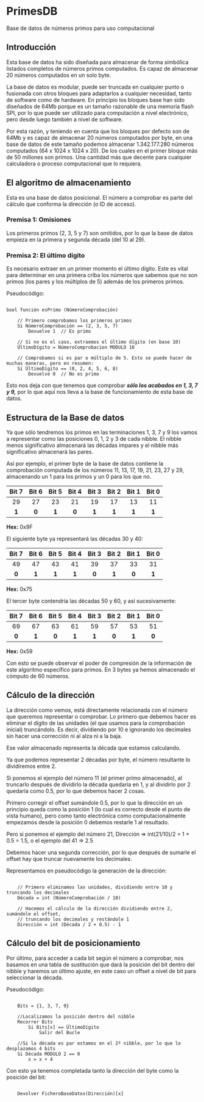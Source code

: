 # PrimesDB
Base de datos de números primos para uso computacional

## Introducción

Esta base de datos ha sido diseñada para almacenar de forma simbólica listados completos de números primos computados. Es capaz de almacenar 20 números computados en un solo byte.

La base de datos es modular, puede ser truncada en cualquier punto o fusionada con otros bloques para adaptarlos a cualquier necesidad, tanto de software como de hardware. En principio los bloques base han sido diseñados de 64Mb porque es un tamaño razonable de una memoria flash SPI, por lo que puede ser utilizado para computación a nivel electrónico, pero desde luego también a nivel de software.

Por esta razón, y teniendo en cuenta que los bloques por defecto son de 64Mb y es capaz de almacenar 20 números computados por byte, en una base de datos de este tamaño podemos almacenar 1.342.177.280 números computados (64 x 1024 x 1024 x 20). De los cuales en el primer bloque más de 50 millones son primos. Una cantidad más que decente para cualquier calculadora o proceso computacional que lo requiera.

## El algoritmo de almacenamiento

Esta es una base de datos posicional. El número a comprobar es parte del cálculo que conforma la dirección (o ID de acceso).

### Premisa 1: Omisiones

Los primeros primos (2, 3, 5 y 7) son omitidos, por lo que la base de datos empieza en la primera y segunda década (del 10 al 29).

### Premisa 2: El último dígito

Es necesario extraer en un primer momento el último dígito. Este es vital para determinar en una primera criba los números que sabemos que no son primos (los pares y los múltiplos de 5) además de los primeros primos.

Pseudocódigo:

~~~

bool función esPrimo (NúmeroComprobación)

    // Primero comprobamos los primeros primos
    Si NúmeroComprobación == (2, 3, 5, 7)
        Devuelve 1  // Es primo

    // Si no es el caso, extraemos el último dígito (en base 10)
    ÚltimoDígito = NúmeroComprobacion MODULO 10

    // Comprobamos si es par o múltiplo de 5. Esto se puede hacer de muchas maneras, pero en resumen:
    Si ÚltimoDígito == (0, 2, 4, 5, 6, 8)
        Devuelve 0  // No es primo

~~~

Esto nos deja con que tenemos que comprobar ***sólo los acabados en 1, 3, 7 y 9,*** por lo que aquí nos lleva a la base de funcionamiento de esta base de datos.

## Estructura de la Base de datos

Ya que sólo tendremos los primos en las terminaciones 1, 3, 7 y 9 los vamos a representar como las posiciones 0, 1, 2 y 3 de cada nibble. El nibble menos significativo almacenará las décadas impares y el nibble más significativo almacenará las pares.

Así por ejemplo, el primer byte de la base de datos contiene la comprobación computada de los números 11, 13, 17, 19, 21, 23, 27 y 29, almacenando un 1 para los primos y un 0 para los que no.

| Bit 7 | Bit 6 | Bit 5 | Bit 4 | Bit 3 | Bit 2 | Bit 1 | Bit 0 |
| :---: | :---: | :---: | :---: | :---: | :---: | :---: | :---: |
| 29 | 27 | 23 | 21 | 19 | 17 | 13 | 11 |
| **1** | **0** | **1** | **0** | **1** | **1** | **1** | **1** |

**Hex:** 0x9F

El siguiente byte ya representará las décadas 30 y 40:

| Bit 7 | Bit 6 | Bit 5 | Bit 4 | Bit 3 | Bit 2 | Bit 1 | Bit 0 |
| :---: | :---: | :---: | :---: | :---: | :---: | :---: | :---: |
| 49 | 47 | 43 | 41 | 39 | 37 | 33 | 31 |
| **0** | **1** | **1** | **1** | **0** | **1** | **0** | **1** |

**Hex:** 0x75

El tercer byte contendría las décadas 50 y 60, y así sucesivamente:

| Bit 7 | Bit 6 | Bit 5 | Bit 4 | Bit 3 | Bit 2 | Bit 1 | Bit 0 |
| :---: | :---: | :---: | :---: | :---: | :---: | :---: | :---: |
| 69 | 67 | 63 | 61 | 59 | 57 | 53 | 51 |
| **0** | **1** | **0** | **1** | **1** | **0** | **1** | **0** |

**Hex:** 0x59

Con esto se puede observar el poder de compresión de la información de este algoritmo específico para primos. En 3 bytes ya hemos almacenado el cómputo de 60 números.

## Cálculo de la dirección

La dirección como vemos, está directamente relacionada con el número que queremos representar o comprobar. Lo primero que debemos hacer es eliminar el dígito de las unidades (el que usamos para la comprobación inicial) truncándolo. Es decir, dividiendo por 10 e ignorando los decimales sin hacer una corrección ni al alza ni a la baja.

Ese valor almacenado representa la década que estamos calculando.

Ya que podemos representar 2 décadas por byte, el número resultante lo dividiremos entre 2.

Si ponemos el ejemplo del número 11 (el primer primo almacenado), al truncarlo después de dividirlo la década quedaría en 1, y al dividirlo por 2 quedaría como 0.5, por lo que debemos hacer 2 cosas.

Primero corregir el offset sumándole 0.5, por lo que la dirección en un principio queda como la posición 1 (lo cual es correcto desde el punto de vista humano), pero como tanto electrónica como computacionalmente empezamos desde la posición 0 debemos restarle 1 al resultado.

Pero si ponemos el ejemplo del número 21, Dirección => int(21/10)/2 = 1 + 0.5 = 1.5, o el ejemplo del 41 => 2.5

Debemos hacer una segunda corrección, por lo que después de sumarle el offset hay que truncar nuevamente los decimales.

Representamos en pseudocódigo la generación de la dirección:

~~~

    // Primero eliminamos las unidades, dividiendo entre 10 y truncando los decimales
    Década = int (NúmeroComprobación / 10)

    // Hacemos el cálculo de la dirección dividiendo entre 2, sumándole el offset,
    // truncando los decimales y restándole 1
    Dirección = int (Década / 2 + 0.5) - 1

~~~

## Cálculo del bit de posicionamiento

Por último, para acceder a cada bit según el número a comprobar, nos basamos en una tabla de sustitución que dará la posición del bit dentro del nibble y haremos un último ajuste, en este caso un offset a nivel de bit para seleccionar la década.

Pseudocódigo:

~~~

    Bits = {1, 3, 7, 9}

    //Localizamos la posición dentro del nibble
    Recorrer Bits
        Si Bits[x] == ÚltimoDígito
            Salir del Bucle

    //Si la década es par estamos en el 2º nibble, por lo que lo desplazamos 4 bits
    Si Década MODULO 2 == 0
        x = x + 4

~~~

Con esto ya tenemos completada tanto la dirección del byte como la posición del bit:

~~~

    Devolver FicheroBaseDatos(Dirección)[x]

~~~~